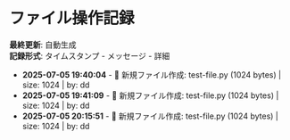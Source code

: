 # ファイル操作記録

**最終更新**: 自動生成  
**記録形式**: タイムスタンプ - メッセージ - 詳細

- **2025-07-05 19:40:04** - 📄 新規ファイル作成: test-file.py (1024 bytes) | size: 1024 | by: dd
- **2025-07-05 19:41:09** - 📄 新規ファイル作成: test-file.py (1024 bytes) | size: 1024 | by: dd
- **2025-07-05 20:15:51** - 📄 新規ファイル作成: test-file.py (1024 bytes) | size: 1024 | by: dd
